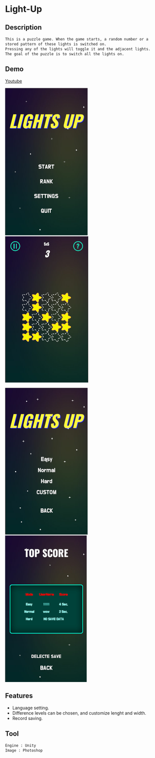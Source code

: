 Light-Up
=============

## Description

    This is a puzzle game. When the game starts, a random number or a stored pattern of these lights is switched on. 
    Pressing any of the lights will toggle it and the adjacent lights. 
    The goal of the puzzle is to switch all the lights on.
    
## Demo

[Youtube]( https://youtu.be/pNWU5v6D2eo )

![demo_img1](/img/demo_img1.PNG)
![demo_img2](/img/demo_img2.PNG)

![demo_img3](/img/demo_img3.PNG)
![demo_img4](/img/demo_img4.PNG)

## Features

*   Language setting.
*   Difference levels can be chosen, and customize lenght and width.
*   Record saving.
    
## Tool

    Engine : Unity
    Image : Photoshop
